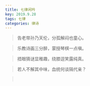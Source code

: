 ```yaml
---
title: 七律闲吟
key: 2019.9.28
tags: 七律
categories: 律诗
---
```


<blockquote class="blockquote-center">告老带孙乃天伦，分孤解闷也童心。
</blockquote>
<blockquote class="blockquote-center">乐教诗画三分醉，蒙授琴棋一点嗔。
</blockquote>
<blockquote class="blockquote-center">捂眼猜谜显稚趣，绕膝逗笑露纯真。
</blockquote>
<blockquote class="blockquote-center">若人不解其中味，血统何谈隔代亲？
</blockquote>
<blockquote class="blockquote-center"></br>
</blockquote>
